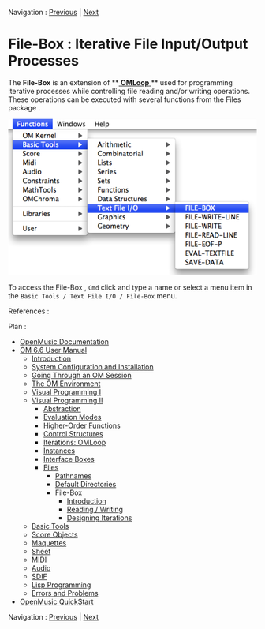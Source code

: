 Navigation : [Previous](DefDirectories "page précédente\(Default
Directories\)") | [Next](FileBoxIntro "page
suivante\(Introduction\)")


# File-Box : Iterative File Input/Output Processes

The  **File-Box** is an extension of **[ **OMLoop** ](OMLoop) ** used for
programming iterative processes while controlling file reading and/or writing
operations. These operations can be executed with several functions from the
Files package .

![](../res/fileboxmenu.png)

To access the  File-Box , `Cmd` click and type a name or select a menu item in
the `Basic Tools / Text File I/O / File-Box` menu.

References :

Plan :

  * [OpenMusic Documentation](OM-Documentation)
  * [OM 6.6 User Manual](OM-User-Manual)
    * [Introduction](00-Sommaire)
    * [System Configuration and Installation](Installation)
    * [Going Through an OM Session](Goingthrough)
    * [The OM Environment](Environment)
    * [Visual Programming I](BasicVisualProgramming)
    * [Visual Programming II](AdvancedVisualProgramming)
      * [Abstraction](Abstraction)
      * [Evaluation Modes](EvalModes)
      * [Higher-Order Functions](HighOrder)
      * [Control Structures](Control)
      * [Iterations: OMLoop](OMLoop)
      * [Instances](Instances)
      * [Interface Boxes](InterfaceBoxes)
      * [Files](Files)
        * [Pathnames](Pathnames)
        * [Default Directories](DefDirectories)
        * File-Box
          * [Introduction](FileBoxIntro)
          * [Reading / Writing](ReadingWriting)
          * [Designing Iterations](FileBoxIterations)
    * [Basic Tools](BasicObjects)
    * [Score Objects](ScoreObjects)
    * [Maquettes](Maquettes)
    * [Sheet](Sheet)
    * [MIDI](MIDI)
    * [Audio](Audio)
    * [SDIF](SDIF)
    * [Lisp Programming](Lisp)
    * [Errors and Problems](errors)
  * [OpenMusic QuickStart](QuickStart-Chapters)

Navigation : [Previous](DefDirectories "page précédente\(Default
Directories\)") | [Next](FileBoxIntro "page
suivante\(Introduction\)")

